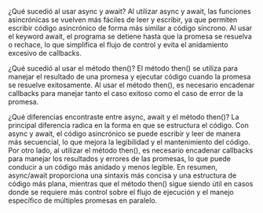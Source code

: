 ¿Qué sucedió al usar async y await?
Al utilizar async y await, las funciones asincrónicas se vuelven más fáciles de leer y escribir, ya que permiten escribir código asincrónico de forma más similar a código síncrono. Al usar el keyword await, el programa se detiene hasta que la promesa se resuelva o rechace, lo que simplifica el flujo de control y evita el anidamiento excesivo de callbacks.

¿Qué sucedió al usar el método then()?
El método then() se utiliza para manejar el resultado de una promesa y ejecutar código cuando la promesa se resuelve exitosamente. Al usar el método then(), es necesario encadenar callbacks para manejar tanto el caso exitoso como el caso de error de la promesa.

¿Qué diferencias encontraste entre async, await y el método then()?
La principal diferencia radica en la forma en que se estructura el código. Con async y await, el código asincrónico se puede escribir y leer de manera más secuencial, lo que mejora la legibilidad y el mantenimiento del código. Por otro lado, al utilizar el método then(), es necesario encadenar callbacks para manejar los resultados y errores de las promesas, lo que puede conducir a un código más anidado y menos legible. En resumen, async/await proporciona una sintaxis más concisa y una estructura de código más plana, mientras que el método then() sigue siendo útil en casos donde se requiere más control sobre el flujo de ejecución y el manejo específico de múltiples promesas en paralelo.

